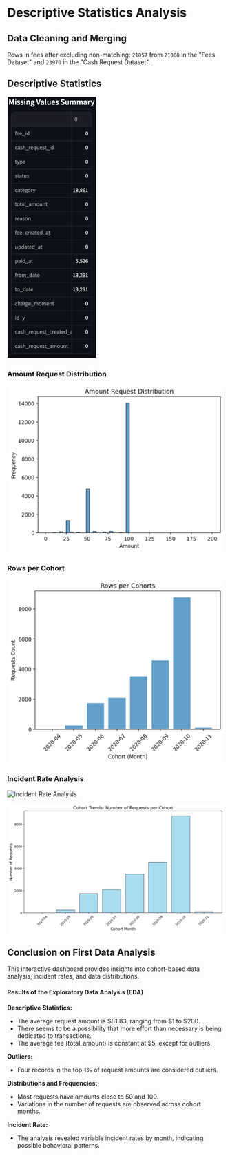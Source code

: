 # Descriptive Statistics Analysis

## Data Cleaning and Merging

Rows in fees after excluding non-matching: `21057` from `21060` in the "Fees Dataset" and `23970` in the "Cash Request Dataset".

## Descriptive Statistics

![Missing Values Summary](missing-values.png)

### Amount Request Distribution

![Amount Request Distribution](amount-request-distribution.png)

### Rows per Cohort

![Rows per Cohort](frequency-by-cohort.png)

### Incident Rate Analysis

![Incident Rate Analysis](incident-reate-by-cohort.png)

![Cohort Trends](cohort-trends.png)

## Conclusion on First Data Analysis

This interactive dashboard provides insights into cohort-based data analysis, incident rates, and data distributions.

#### Results of the Exploratory Data Analysis (EDA)

**Descriptive Statistics:**

- The average request amount is $81.83, ranging from $1 to $200.
- There seems to be a possibility that more effort than necessary is being dedicated to transactions.
- The average fee (total_amount) is constant at $5, except for outliers.

**Outliers:**

- Four records in the top 1% of request amounts are considered outliers.

**Distributions and Frequencies:**

- Most requests have amounts close to 50 and 100.
- Variations in the number of requests are observed across cohort months.

**Incident Rate:**

- The analysis revealed variable incident rates by month, indicating possible behavioral patterns.
